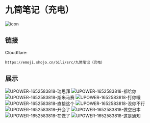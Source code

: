 # 九筒笔记（充电）
![icon](https://emoji.shojo.cn/bili/src/九筒笔记（充电）/icon.png)
## 链接
Cloudflare:
```
https://emoji.shojo.cn/bili/src/九筒笔记（充电）
```
## 展示
![UPOWER-1652583818-瑞思拜](https://emoji.shojo.cn/bili/src/九筒笔记（充电）/UPOWER-1652583818-瑞思拜.png)
![UPOWER-1652583818-都给你](https://emoji.shojo.cn/bili/src/九筒笔记（充电）/UPOWER-1652583818-都给你.png)
![UPOWER-1652583818-斯米马赛](https://emoji.shojo.cn/bili/src/九筒笔记（充电）/UPOWER-1652583818-斯米马赛.png)
![UPOWER-1652583818-打你哦](https://emoji.shojo.cn/bili/src/九筒笔记（充电）/UPOWER-1652583818-打你哦.png)
![UPOWER-1652583818-直接这个](https://emoji.shojo.cn/bili/src/九筒笔记（充电）/UPOWER-1652583818-直接这个.png)
![UPOWER-1652583818-没你不行](https://emoji.shojo.cn/bili/src/九筒笔记（充电）/UPOWER-1652583818-没你不行.png)
![UPOWER-1652583818-开会了](https://emoji.shojo.cn/bili/src/九筒笔记（充电）/UPOWER-1652583818-开会了.png)
![UPOWER-1652583818-做空日本](https://emoji.shojo.cn/bili/src/九筒笔记（充电）/UPOWER-1652583818-做空日本.png)
![UPOWER-1652583818-在做了](https://emoji.shojo.cn/bili/src/九筒笔记（充电）/UPOWER-1652583818-在做了.png)
![UPOWER-1652583818-这是通知](https://emoji.shojo.cn/bili/src/九筒笔记（充电）/UPOWER-1652583818-这是通知.png)

